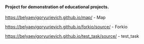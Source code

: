 #### Project for demonstration of educational projects.

https://belyaevigoryurievich.github.io/map/ - Map

https://belyaevigoryurievich.github.io/forkio/source/ - Forkio

https://belyaevigoryurievich.github.io/test_task/source/ - test_task